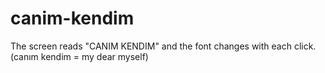 # canim-kendim
The screen reads "CANIM KENDIM" and the font changes with each click. (canım kendim = my dear myself)
